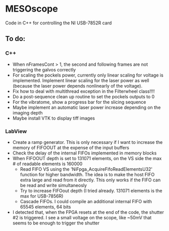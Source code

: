 # MESOscope
Code in C++ for controlling the NI USB-7852R card

## To do:
### C++
- When nFramesCont > 1, the second and following frames are not triggering the galvos correctly
- For scaling the pockels power, currently only linear scaling for voltage is implemented. Implement linear scaling for the laser power as well (because the laser power depends nonlinearly of the voltage). 
- Fix how to deal with multithread exception in the Filterwheel class!!!!
- Do a post-sequence clean up routine to set the pockels outputs to 0
- For the vibratome, show a progress bar for the slicing sequence
- Maybe implement an automatic laser power increase depending on the imaging depth
- Maybe install VTK to display tiff images

### LabView
- Create a ramp generator. This is only necessary if I want to increase the memory of FIFOOUT at the expense of the input buffers
- Check the delay of the internal FIFOs implemented in memory blocks
- When FIFOOUT depth is set to 131071 elements, on the VS side the max # of readable elements is 160000
  - Read FIFO VS using the 'NiFpga_AcquireFifoReadElementsU32' function for higher bandwidth. The idea is to make the host FIFO extra large and read from it directly. This only works if the FIFO can be read and write simultaneosly
  - Try to increase FIFOout depth (I tried already. 131071 elements is the max for USB-7856R)
  - Cascade FIFOs. I could compile an additional internal FIFO with 65545 elements, 64 bits
- I detected that, when the FPGA resets at the end of the code, the shutter #2 is triggered. I see a small voltage on the scope, like ~50mV that seems to be enough to trigger the shutter
